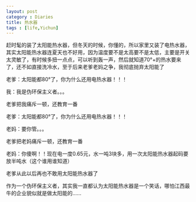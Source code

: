 ```yaml
---
layout: post
category : Diaries
title: 热水器
tags : [life,Yichun]
---
```



赶时髦的装了太阳能热水器，但冬天的时候，你懂的，所以家里又装了电热水器，其实太阳能热水器连夏天也不好用，因为温度要不是太高要不是太低，主要是开关太灵敏了，有时候多扭一点点，可以听到轰一声，然后就知道70°+的热水要来了，还不如直接洗冷水，至于后来老爹老妈之争，我彻底抛弃太阳能了

老爹：太阳能都80°了，你为什么还用电热水器！！！

我：我是伪环保主义者。。。

老爹把我痛斥一顿，还教育一番

老爹：太阳能都80°了，你为什么还用电热水器！！！

老妈：要你管。。。

老爹把老妈痛斥一顿，还教育一番

老妈：你傻啊！！现在电一度0.65元，水一吨3块多，用一次太阳能热水器起码要放半吨水（这个谁用谁知道）

老爹从此以后再也不敢用太阳能热水器了

作为一个伪环保主义者，其实我一直都认为太阳能热水器是一个笑话，哪怕江西最牛的企业貌似就是做太阳能的……